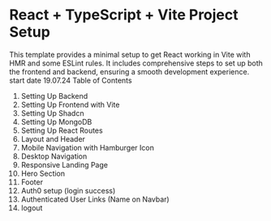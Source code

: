 # React + TypeScript + Vite Project Setup

This template provides a minimal setup to get React working in Vite with HMR and some ESLint rules. It includes comprehensive steps to set up both the frontend and backend, ensuring a smooth development experience.
start date 19.07.24
Table of Contents

1. Setting Up Backend
2. Setting Up Frontend with Vite
3. Setting Up Shadcn
4. Setting Up MongoDB
5. Setting Up React Routes
6. Layout and Header
7. Mobile Navigation with Hamburger Icon
8. Desktop Navigation
9. Responsive Landing Page
10. Hero Section
11. Footer
12. Auth0 setup (login success)
13. Authenticated User Links (Name on Navbar)
14. logout
